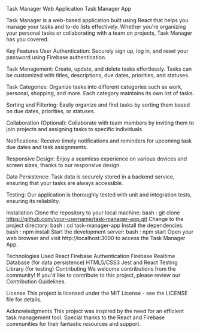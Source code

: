 Task Manager Web Application
Task Manager App

Task Manager is a web-based application built using React that helps you manage your tasks and to-do lists effectively. Whether you're organizing your personal tasks or collaborating with a team on projects, Task Manager has you covered.

Key Features
User Authentication: Securely sign up, log in, and reset your password using Firebase authentication.

Task Management: Create, update, and delete tasks effortlessly. Tasks can be customized with titles, descriptions, due dates, priorities, and statuses.

Task Categories: Organize tasks into different categories such as work, personal, shopping, and more. Each category maintains its own list of tasks.

Sorting and Filtering: Easily organize and find tasks by sorting them based on due dates, priorities, or statuses.

Collaboration (Optional): Collaborate with team members by inviting them to join projects and assigning tasks to specific individuals.

Notifications: Receive timely notifications and reminders for upcoming task due dates and task assignments.

Responsive Design: Enjoy a seamless experience on various devices and screen sizes, thanks to our responsive design.

Data Persistence: Task data is securely stored in a backend service, ensuring that your tasks are always accessible.

Testing: Our application is thoroughly tested with unit and integration tests, ensuring its reliability.


Installation
Clone the repository to your local machine:
bash : git clone https://github.com/your-username/task-manager-app.git
Change to the project directory:
bash  : cd task-manager-app
Install the dependencies: 
bash : npm install
Start the development server:
bash : npm start
Open your web browser and visit http://localhost:3000 to access the Task Manager App.


Technologies Used
React
Firebase Authentication
Firebase Realtime Database (for data persistence)
HTML5/CSS3
Jest and React Testing Library (for testing)
Contributing
We welcome contributions from the community! If you'd like to contribute to this project, please review our Contribution Guidelines.


License
This project is licensed under the MIT License - see the LICENSE file for details.


Acknowledgments
This project was inspired by the need for an efficient task management tool.
Special thanks to the React and Firebase communities for their fantastic resources and support.
